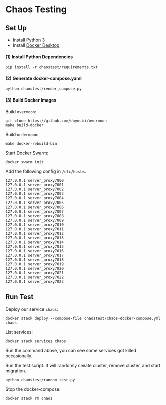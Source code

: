 # Chaos Testing

## Set Up

- Install Python 3
- Install [Docker Desktop](https://www.docker.com/products/docker-desktop)

#### (1) Install Python Dependencies
```
pip install -r chaostest/requirements.txt
```

#### (2) Generate docker-compose.yaml
```
python chaostest/render_compose.py
```

#### (3) Build Docker Images

Build `overmoon`:
```
git clone https://github.com/doyoubi/overmoon
make build-docker
```

Build `undermoon`:
```
make docker-rebuild-bin
```

Start Docker Swarm:
```
docker swarm init
```

Add the following config in `/etc/hosts`.
```
127.0.0.1 server_proxy7000
127.0.0.1 server_proxy7001
127.0.0.1 server_proxy7002
127.0.0.1 server_proxy7003
127.0.0.1 server_proxy7004
127.0.0.1 server_proxy7005
127.0.0.1 server_proxy7006
127.0.0.1 server_proxy7007
127.0.0.1 server_proxy7008
127.0.0.1 server_proxy7009
127.0.0.1 server_proxy7010
127.0.0.1 server_proxy7011
127.0.0.1 server_proxy7012
127.0.0.1 server_proxy7013
127.0.0.1 server_proxy7014
127.0.0.1 server_proxy7015
127.0.0.1 server_proxy7016
127.0.0.1 server_proxy7017
127.0.0.1 server_proxy7018
127.0.0.1 server_proxy7019
127.0.0.1 server_proxy7020
127.0.0.1 server_proxy7021
127.0.0.1 server_proxy7022
127.0.0.1 server_proxy7023
```

## Run Test

Deploy our service `chaos`:
```
docker stack deploy --compose-file chaostest/chaos-docker-compose.yml chaos
```

List services:
```
docker stack services chaos
```

Run the command above, you can see some services got killed occasionally.

Run the test script. It will randomly create cluster, remove cluster, and start migration.
```
python chaostest/random_test.py
```

Stop the docker-compose:
```
docker stack rm chaos
```
